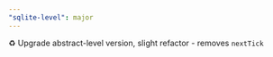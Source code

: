 ```yaml
---
"sqlite-level": major
---
```


♻️ Upgrade abstract-level version, slight refactor - removes `nextTick` 
